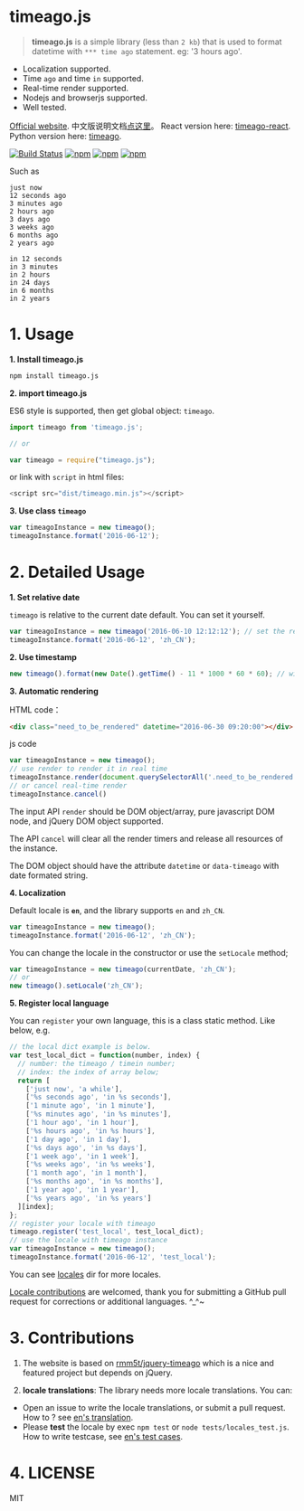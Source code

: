 # timeago.js

> **timeago.js** is a simple library (less than `2 kb`) that is used to format datetime with `*** time ago` statement. eg: '3 hours ago'.

 - Localization supported.
 - Time `ago` and time `in` supported.
 - Real-time render supported.
 - Nodejs and browserjs supported.
 - Well tested.

[Official website](http://timeago.org/). 中文版说明文档[点这里](README_zh.md)。 React version here: [timeago-react](https://github.com/hustcc/timeago-react). Python version here: [timeago](https://github.com/hustcc/timeago).

[![Build Status](https://travis-ci.org/hustcc/timeago.js.svg?branch=master)](https://travis-ci.org/hustcc/timeago.js) [![npm](https://img.shields.io/npm/v/timeago.js.svg?style=flat-square)](https://www.npmjs.com/package/timeago.js) [![npm](https://img.shields.io/npm/dt/timeago.js.svg?style=flat-square)](https://www.npmjs.com/package/timeago.js) [![npm](https://img.shields.io/npm/l/timeago.js.svg?style=flat-square)](https://www.npmjs.com/package/timeago.js)

Such as

```
just now
12 seconds ago
3 minutes ago
2 hours ago
3 days ago
3 weeks ago
6 months ago
2 years ago

in 12 seconds
in 3 minutes
in 2 hours
in 24 days
in 6 months
in 2 years
```


# 1. Usage

**1. Install timeago.js**

```sh
npm install timeago.js
```

**2. import timeago.js**


ES6 style is supported, then get global object: `timeago`.

```js
import timeago from 'timeago.js';

// or

var timeago = require("timeago.js");
```

or link with `script` in html files:

```js
<script src="dist/timeago.min.js"></script>
```

**3. Use class `timeago`**

```js
var timeagoInstance = new timeago();
timeagoInstance.format('2016-06-12');
```


# 2. Detailed Usage

**1. Set relative date**

`timeago` is relative to the current date default. You can set it yourself.

```js
var timeagoInstance = new timeago('2016-06-10 12:12:12'); // set the relative date here.
timeagoInstance.format('2016-06-12', 'zh_CN');
```

**2. Use timestamp**

```js
new timeago().format(new Date().getTime() - 11 * 1000 * 60 * 60); // will get '11 hours ago'
```

**3. Automatic rendering**

HTML code：
```html
<div class="need_to_be_rendered" datetime="2016-06-30 09:20:00"></div>
```
js code
```js
var timeagoInstance = new timeago();
// use render to render it in real time
timeagoInstance.render(document.querySelectorAll('.need_to_be_rendered'), 'zh_CN');
// or cancel real-time render
timeagoInstance.cancel()
```

The input API `render` should be DOM object/array, pure javascript DOM node, and jQuery DOM object supported.

The API `cancel` will clear all the render timers and release all resources of the instance.

The DOM object should have the attribute `datetime` or `data-timeago` with date formated string.

**4. Localization**

Default locale is **`en`**, and the library supports `en` and `zh_CN`.

```js
var timeagoInstance = new timeago();
timeagoInstance.format('2016-06-12', 'zh_CN');
```

You can change the locale in the constructor or use the `setLocale` method;

```js
var timeagoInstance = new timeago(currentDate, 'zh_CN');
// or
new timeago().setLocale('zh_CN');
```

**5. Register local language**

You can `register` your own language, this is a class static method. Like below, e.g.

```js
// the local dict example is below.
var test_local_dict = function(number, index) {
  // number: the timeago / timein number;
  // index: the index of array below;
  return [
    ['just now', 'a while'],
    ['%s seconds ago', 'in %s seconds'],
    ['1 minute ago', 'in 1 minute'],
    ['%s minutes ago', 'in %s minutes'],
    ['1 hour ago', 'in 1 hour'],
    ['%s hours ago', 'in %s hours'],
    ['1 day ago', 'in 1 day'],
    ['%s days ago', 'in %s days'],
    ['1 week ago', 'in 1 week'],
    ['%s weeks ago', 'in %s weeks'],
    ['1 month ago', 'in 1 month'],
    ['%s months ago', 'in %s months'],
    ['1 year ago', 'in 1 year'],
    ['%s years ago', 'in %s years']
  ][index];
};
// register your locale with timeago
timeago.register('test_local', test_local_dict);
// use the locale with timeago instance 
var timeagoInstance = new timeago();
timeagoInstance.format('2016-06-12', 'test_local');
```

You can see [locales](locales) dir for more locales. 

[Locale contributions](#3-contributions) are welcomed, thank you for submitting a GitHub pull request for corrections or additional languages. ^_^~


# 3. Contributions

1. The website is based on [rmm5t/jquery-timeago](https://github.com/rmm5t/jquery-timeago) which is a nice and featured project but depends on jQuery.

2. **locale translations**: The library needs more locale translations. You can:

 - Open an issue to write the locale translations, or submit a pull request. How to ? see [en's translation](locales/en.js). 
 - Please **test** the locale by exec `npm test` or `node tests/locales_test.js`. How to write testcase, see [en's test cases](tests/locales/en.js).


# 4. LICENSE

MIT
